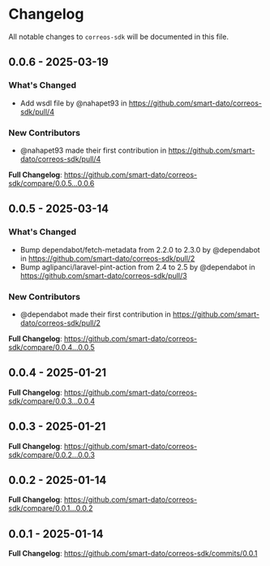 # Changelog

All notable changes to `correos-sdk` will be documented in this file.

## 0.0.6 - 2025-03-19

### What's Changed

* Add wsdl file by @nahapet93 in https://github.com/smart-dato/correos-sdk/pull/4

### New Contributors

* @nahapet93 made their first contribution in https://github.com/smart-dato/correos-sdk/pull/4

**Full Changelog**: https://github.com/smart-dato/correos-sdk/compare/0.0.5...0.0.6

## 0.0.5 - 2025-03-14

### What's Changed

* Bump dependabot/fetch-metadata from 2.2.0 to 2.3.0 by @dependabot in https://github.com/smart-dato/correos-sdk/pull/2
* Bump aglipanci/laravel-pint-action from 2.4 to 2.5 by @dependabot in https://github.com/smart-dato/correos-sdk/pull/3

### New Contributors

* @dependabot made their first contribution in https://github.com/smart-dato/correos-sdk/pull/2

**Full Changelog**: https://github.com/smart-dato/correos-sdk/compare/0.0.4...0.0.5

## 0.0.4 - 2025-01-21

**Full Changelog**: https://github.com/smart-dato/correos-sdk/compare/0.0.3...0.0.4

## 0.0.3 - 2025-01-21

**Full Changelog**: https://github.com/smart-dato/correos-sdk/compare/0.0.2...0.0.3

## 0.0.2 - 2025-01-14

**Full Changelog**: https://github.com/smart-dato/correos-sdk/compare/0.0.1...0.0.2

## 0.0.1 - 2025-01-14

**Full Changelog**: https://github.com/smart-dato/correos-sdk/commits/0.0.1
